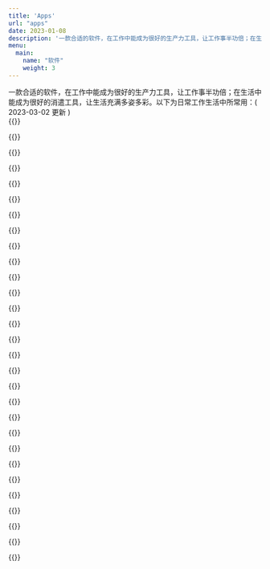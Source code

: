 ```yaml
---
title: 'Apps'
url: "apps"
date: 2023-01-08
description: '一款合适的软件，在工作中能成为很好的生产力工具，让工作事半功倍；在生活中能成为很好的消遣工具，让生活充满多姿多彩。'
menu:
  main:
    name: "软件"
    weight: 3
---
```

<div class="pagetitle">一款合适的软件，在工作中能成为很好的生产力工具，让工作事半功倍；在生活中能成为很好的消遣工具，让生活充满多姿多彩。以下为日常工作生活中所常用：( 2023-03-02 更新 )</div>

<div class="appdquanjudiv">
{{<app img="https://img.koobai.com/app/vscode.webp" title="Visual Studio Code" info="代码编辑软件，只能说牛逼，再也不用切来切去了，只恨相见太晚。" macos="macOS">}}

{{<app img="https://img.koobai.com/app/keka.webp" title="Keka" info="压缩软件，跟MacZip一样，试用它主要是觉得这图标还蛮有意思的。" macos="macOS" ios="iOS">}}

{{<app img="https://img.koobai.com/app/obsidian.webp" title="Obsidian" info="知识管理笔记类软件，插件丰富，配合WebDav各端同步。自己当日常记录、博客日志使用。" macos="macOS" ios="iOS">}}

{{<app img="https://img.koobai.com/app/transmit.webp" title="Transmit" info="FTP上传软件，最近买了轻量服务器，尝试了下了。使用主要原因就是界面跟图标很漂亮。" macos="macOS">}}

{{<app img="https://img.koobai.com/app/sketch.webp" title="Sketch" info="2022年做项目才开始学会使用，画稿利器。虽然现在大家都用Figma，但还是得看环境使用，适合自己才是最好的。" macos="macOS">}}

{{<app img="https://img.koobai.com/app/pixelmator.webp" title="Pixelmator Pro" info="一直使用Photoshop，在想有没有平替，于是发现了这款轻量级软件，整体操作及快捷键跟ps差不多，还在摸索中～～" macos="macOS">}}  

{{<app img="https://img.koobai.com/app/ai.webp" title="Illustrator 2022" info="Adobe的矢量软件，平常主要用于素材的修改调整，只会基本的功能。" macos="macOS">}} 

{{<app img="https://img.koobai.com/app/eagle.webp" title="Eagle" info="素材管理软件，支持各类格式。很多年前就已购买，设计师应该人手备一个。" macos="macOS">}} 

{{<app img="https://img.koobai.com/app/mindnode.webp" title="Mindnode" info="思维导图软件，单纯因为它的颜值才入手的，使用起来也方便简单。" macos="macOS" ios="iOS">}} 

{{<app img="https://img.koobai.com/app/surge.webp" title="Surge" info="上网必备软件，已使用多年。虽然现在同质化的软件很多，但已使用习惯，主要还支持iCloud同步。" macos="macOS" ios="iOS">}} 

{{<app img="https://img.koobai.com/app/bob.webp" title="Bob" info="翻译必备软件，支持各种翻译形式。如果自己申请各大平台翻译密钥，配置好之后，日常翻译非常方便。" macos="macOS">}} 

{{<app img="https://img.koobai.com/app/maccy.webp" title="Maccy" info="剪贴板管理软件，能记录多次的复制内容，方便随时调取使用。免费开源。" macos="macOS">}} 

{{<app img="https://img.koobai.com/app/maczip.webp" title="MacZip" info="压缩软件，已使用多年，免费，是不是开源，忘了。" macos="macOS">}} 

{{<app img="https://img.koobai.com/app/monitorcontrol.webp" title="MonitorControl" info="调整显示器亮度软件，适合外接显示器使用。鼠标在哪个显示屏，调整就是哪个显示屏的亮度。免费开源。" macos="macOS">}} 

{{<app img="https://img.koobai.com/app/hidden.webp" title="Hidden Bar" info="隐藏菜单栏图标软件，菜单栏图标过多的时候，使用它非常不错。免费开源。" macos="macOS">}} 

{{<app img="https://img.koobai.com/app/rectangle.webp" title="Rectangle" info="调整窗口大小软件，用快捷键方式让窗口根据需要分屏。免费开源。" macos="macOS">}} 

{{<app img="https://img.koobai.com/app/bitwarden.webp" title="Bitwarden" info="密码管理工具，服务器使用Docker版的vaultwarden，数据存储本地，再也不用记该死的密码了。免费开源。" macos="macOS" ios="iOS" web="Web">}} 

{{<app img="https://img.koobai.com/app/appcleaner.webp" title="AppCleaner" info="卸载app工具，使用了多年，能把软件相关文件都能查找出来，比直接删除干净很多。免费开源。" macos="macOS">}} 

{{<app img="https://img.koobai.com/app/firefox.webp" title="Firefox" info="Chrome，最近用了下Firefox，发现打开网站速度似乎比chrome快，那就再继续尝试下～～" macos="macOS" ios="iOS">}} 

{{<app img="https://img.koobai.com/app/iina.webp" title="IINA" info="视频播放软件，并且支持IPTV播放。免费开源。" macos="macOS">}} 

{{<app img="https://img.koobai.com/app/youtube.webp" title="Youtube" info="没什么说的，关注你喜欢的视频频道。" macos="macOS" tvos="tvOS" web="Web">}}      

{{<app img="https://img.koobai.com/app/infuse.webp" title="Infuse" info="如果你有apple tv，那它就是必备软件。可以让你的视频流以海报的形式展示，并且支持各类格式。" macos="macOS" ios="iOS" tvos="tvOS">}} 

{{<app img="https://img.koobai.com/app/netflix.webp" title="Netflix" info="流媒体视频软件，缺点就是每个月的订阅费确实蛮贵。独自订阅几个月后，在合租平台租了个合租号。" ios="iOS" tvos="tvOS" web="Web">}} 

{{<app img="https://img.koobai.com/app/xiaoyuz.webp" title="小宇宙" info="播客应用，其实很少听博客，但在开车的时候，放着声音很不错。" ios="iOS" web="Web">}}   

{{<app img="https://img.koobai.com/app/home.webp" title="家庭" info="家里接入了不少的智能设备，买的是小米系，日常除了使用米家之外，可通过Home assistant接入HomeKit。" macos="macOS" ios="iOS">}} 

{{<app img="https://img.koobai.com/app/tinycal.webp" title="小历" info="一款日历的组件，使用了很多年，主要用来查看农历跟日常的节假日。" ios="iOS" macos="macOS">}} 

{{<app img="https://img.koobai.com/app/telegram.webp" title="Telegram" info="关注你想关注的，你能想到的资源都有。" ios="iOS" macos="macOS">}}  

{{<app img="https://img.koobai.com/app/tianqi.webp" title="彩云天气" info="一段时间内，特别喜欢收集天气类app，只要看着好看就下载，最终留下了这款，可能因为它数据相对准确。" ios="iOS">}} 

{{<app img="https://img.koobai.com/app/sms.webp" title="熊猫吃短信" info="过滤垃圾信息必备，iOS相关的过滤真是太垃圾了，羡慕隔壁的Android。" ios="iOS">}} 
                
</div>